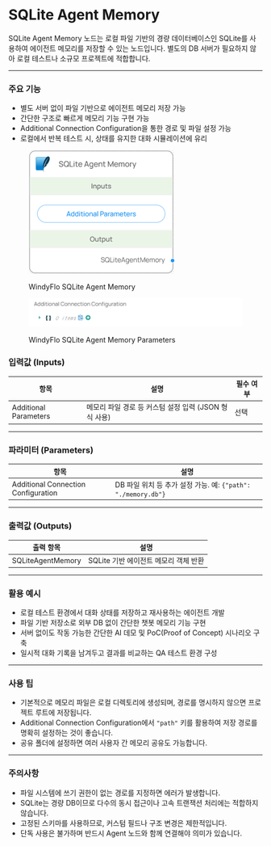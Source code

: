 # SQLite Agent Memory

SQLite Agent Memory 노드는 로컬 파일 기반의 경량 데이터베이스인 SQLite를 사용하여 에이전트 메모리를 저장할 수 있는 노드입니다. 별도의 DB 서버가 필요하지 않아 로컬 테스트나 소규모 프로젝트에 적합합니다.

***

### 주요 기능

* 별도 서버 없이 파일 기반으로 에이전트 메모리 저장 가능
* 간단한 구조로 빠르게 메모리 기능 구현 가능
* Additional Connection Configuration을 통한 경로 및 파일 설정 가능
* 로컬에서 반복 테스트 시, 상태를 유지한 대화 시뮬레이션에 유리

<figure><img src="../../../.gitbook/assets/스크린샷 2025-05-15 135525.png" alt=""><figcaption><p>WindyFlo SQLite Agent Memory</p></figcaption></figure>

<figure><img src="../../../.gitbook/assets/스크린샷 2025-05-15 135538.png" alt=""><figcaption><p>WindyFlo SQLite Agent Memory Parameters</p></figcaption></figure>

### 입력값 (Inputs)

| 항목                    | 설명                                 | 필수 여부 |
| --------------------- | ---------------------------------- | ----- |
| Additional Parameters | 메모리 파일 경로 등 커스텀 설정 입력 (JSON 형식 사용) | 선택    |

***

### 파라미터 (Parameters)

| 항목                                  | 설명                                                |
| ----------------------------------- | ------------------------------------------------- |
| Additional Connection Configuration | DB 파일 위치 등 추가 설정 가능. 예: `{"path": "./memory.db"}` |

***

### 출력값 (Outputs)

| 출력 항목             | 설명                       |
| ----------------- | ------------------------ |
| SQLiteAgentMemory | SQLite 기반 에이전트 메모리 객체 반환 |

***

### 활용 예시

* 로컬 테스트 환경에서 대화 상태를 저장하고 재사용하는 에이전트 개발
* 파일 기반 저장소로 외부 DB 없이 간단한 챗봇 메모리 기능 구현
* 서버 없이도 작동 가능한 간단한 AI 데모 및 PoC(Proof of Concept) 시나리오 구축
* 일시적 대화 기록을 남겨두고 결과를 비교하는 QA 테스트 환경 구성

***

### 사용 팁

* 기본적으로 메모리 파일은 로컬 디렉토리에 생성되며, 경로를 명시하지 않으면 프로젝트 루트에 저장됩니다.
* Additional Connection Configuration에서 `"path"` 키를 활용하여 저장 경로를 명확히 설정하는 것이 좋습니다.
* 공유 폴더에 설정하면 여러 사용자 간 메모리 공유도 가능합니다.

***

### 주의사항

* 파일 시스템에 쓰기 권한이 없는 경로를 지정하면 에러가 발생합니다.
* SQLite는 경량 DB이므로 다수의 동시 접근이나 고속 트랜잭션 처리에는 적합하지 않습니다.
* 고정된 스키마를 사용하므로, 커스텀 필드나 구조 변경은 제한적입니다.
* 단독 사용은 불가하며 반드시 Agent 노드와 함께 연결해야 의미가 있습니다.
